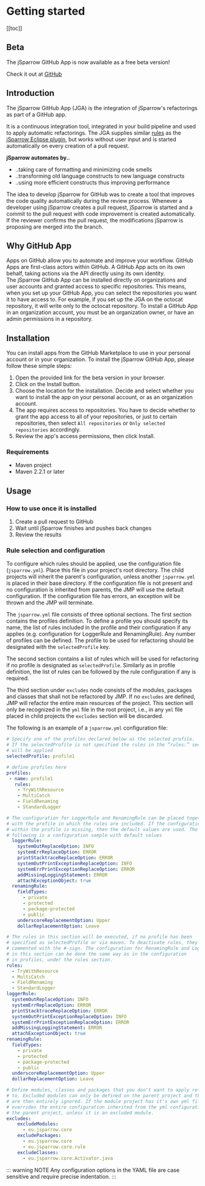 # Getting started

[[toc]]

## Beta

The jSparrow GitHub App is now available as a free beta version!

Check it out at [GitHub](https://github.com/apps/jsparrow-app)

## Introduction

The jSparrow GitHub App (JGA) is the integration of jSparrow's refactorings as part of a GitHub app.

It is a continuous integration tool, integrated in your build pipeline and used to apply automatic refactorings. The JGA supplies similar [rules](/rules/) as the [jSparrow Eclipse plugin](/eclipse/getting-started.html), but works without user input and is started automatically on every creation of a pull request.

__jSparrow automates by..__
* ..taking care of formatting and minimizing code smells
* ..transforming old language constructs to new language constructs
* ..using more efficient constructs thus improving performance

The idea to develop jSparrow for GitHub was to create a tool that improves the code quality automatically during the review process. Whenever a developer using jSparrow creates a pull request, jSparrow is started and a commit to the pull request with code improvement is created automatically. If the reviewer confirms the pull request, the modifications jSparrow is proposing are merged into the branch.  

## Why GitHub App

Apps on GitHub allow you to automate and improve your workflow. GitHub Apps are first-class actors within GitHub. A GitHub App acts on its own behalf, taking actions via the API directly using its own identity.  
The jSparrow GitHub App can be installed directly on organizations and user accounts and granted access to specific repositories. This means, when you set up your GitHub App, you can select the repositories you want it to have access to. For example, if you set up the JGA on the octocat repository, it will write only to the octocat repository. To install a GitHub App in an organization account, you must be an organization owner, or have an admin permissions in a repository.

## Installation

You can install apps from the GitHub Marketplace to use in your personal account or in your organization. To install the jSparrow GitHub App, please follow these simple steps:  

1. Open the provided link for the beta version in your browser.
2. Click on the Install button.
3. Choose the location for the installation. Decide and select whether you want to install the app on your personal account, or as an organization account.
4. The app requires access to repositories. You have to decide whether to grant the app access to all of your repositories, or just to certain repositories, then select `All repositories` or `Only selected repositories` accordingly.
5. Review the app's access permissions, then click Install.

### Requirements

* Maven project
* Maven 2.2.1 or later

## Usage

### How to use once it is installed

1. Create a pull request to GitHub  
2. Wait until jSparrow finishes and pushes back changes
3. Review the results

### Rule selection and configuration

To configure which rules should be applied, use the configuration file (`jsparrow.yml`). Place this file in your project's root directory. 
The child projects will inherit the parent's configuration, unless another `jsparrow.yml` is placed in their base directory. If the configuration file is not present and no configuration is inherited from parents, the JMP will use the default configuration. If the configuration file has errors, an exception will be thrown and the JMP will terminate.

The `jsparrow.yml` file consists of three optional sections. 
The first section contains the profiles definition.
To define a profile you should specify its name, the list of rules included in the profile and their configuration if any applies (e.g. configuration for LoggerRule and RenamingRule).
Any number of profiles can be defined. The profile to be used for refactoring should be designated with the `selectedProfile` key. 

The second section contains a list of rules which will be used for refactoring if no profile is designated as `selectedProfile`. 
Similarly as in profile definition, the list of rules can be followed by the rule configuration if any is required. 

The third section under `excludes` node consists of the modules, packages and classes that shall not be refactored by JMP. If no `excludes` are defined, JMP will refactor the entire main resources of the project. 
This section will only be recognized in the `yml` file in the root project, i.e., in any `yml` file placed in child projects the `excludes` section will be discarded.

The following is an example of a `jsparrow.yml` configuration file: 

```yaml
# Specify one of the profiles declared below as the selected profile.  
# If the selectedProfile is not specified the rules in the “rules:” section 
# will be applied  
selectedProfile: profile1  

# define profiles here  
profiles:  
 - name: profile1  
   rules:  
    - TryWithResource
    - MultiCatch
    - FieldRenaming
    - StandardLogger

# The configuration for LoggerRule and RenamingRule can be placed together 
# with the profile in which the rules are included. If the configuration 
# within the profile is missing, then the default values are used. The 
# following is a configuration sample with default values  
  loggerRule:  
    systemOutReplaceOption: INFO  
    systemErrReplaceOption: ERROR  
    printStacktraceReplaceOption: ERROR  
    systemOutPrintExceptionReplaceOption: INFO  
    systemErrPrintExceptionReplaceOption: ERROR  
    addMissingLoggingStatement: ERROR  
    attachExceptionObject: true  
  renamingRule:  
    fieldTypes:  
      - private
      - protected
      - package-protected
      - public
    underscoreReplacementOption: Upper  
    dollarReplacementOption: Leave  

# The rules in this section will be executed, if no profile has been 
# specified as selectedProfile or via maven. To deactivate rules, they can be 
# commented with the #-sign. The configuration for RenamingRule and LoggerRule 
# in this section can be done the same way as in the configuration 
# in profiles, under the rules section.
rules:
  - TryWithResource
  - MultiCatch
  - FieldRenaming
  - StandardLogger  
loggerRule:  
  systemOutReplaceOption: INFO  
  systemErrReplaceOption: ERROR  
  printStacktraceReplaceOption: ERROR  
  systemOutPrintExceptionReplaceOption: INFO  
  systemErrPrintExceptionReplaceOption: ERROR  
  addMissingLoggingStatement: ERROR  
  attachExceptionObject: true  
renamingRule:  
  fieldTypes:  
    - private
    - protected
    - package-protected
    - public
  underscoreReplacementOption: Upper  
  dollarReplacementOption: Leave  

# Define modules, classes and packages that you don't want to apply refactoring 
# to. Excluded modules can only be defined on the parent project and those modules 
# are then entirely ignored. If the module project has it's own yml file, it 
# overrides the entire configuration inherited from the yml configuration of 
# the parent project, unless it is an excluded module.
excludes:    
    excludeModules:  
      - eu.jsparrow.core  
    excludePackages:  
      - eu.jsparrow.core  
      - eu.jsparrow.core.rule  
    excludeClasses:  
      - eu.jsparrow.core.Activator.java  
```

::: warning NOTE
Any configuration options in the YAML file are case sensitive and require precise indentation.
:::

